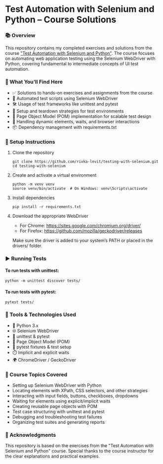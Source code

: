 # Test Automation with Selenium and Python – Course Solutions

### 📚 Overview

This repository contains my completed exercises and solutions from the course
["Test Automation with Selenium and Python"](https://stepik.org/course/575/syllabus). The course focuses on automating 
web application testing using the Selenium WebDriver with Python, covering 
fundamental to intermediate concepts of UI test automation.

### 🚀 What You’ll Find Here

- ✅ Solutions to hands-on exercises and assignments from the course
- 🧪 Automated test scripts using Selenium WebDriver
- 🛠️ Usage of test frameworks like unittest and pytest
- 🔧 Setup and teardown strategies for test environments
- 📄 Page Object Model (POM) implementation for scalable test design
- 🧱 Handling dynamic elements, waits, and browser interactions
- 📦 Dependency management with requirements.txt

### 🔧 Setup Instructions

1. Clone the repository
    ```
    git clone https://github.com/rivka-levit/testing-with-selenium.git
    cd testing-with-selenium
    ```
2. Create and activate a virtual environment
    ```
    python -m venv venv
    source venv/bin/activate  # On Windows: venv\Scripts\activate
    ```
3. Install dependencies
    ```
    pip install -r requirements.txt
    ```
4. Download the appropriate WebDriver

   - For Chrome: https://sites.google.com/chromium.org/driver/
   - For Firefox: https://github.com/mozilla/geckodriver/releases

   Make sure the driver is added to your system’s PATH or placed in the drivers/ folder.

### ▶️ Running Tests

#### To run tests with unittest:
```
python -m unittest discover tests/
```
#### To run tests with pytest:
```
pytest tests/
```

### 🧰 Tools & Technologies Used

- 🐍 Python 3.x
- 🌐 Selenium WebDriver
- 🧪 unittest & pytest
- 📄 Page Object Model (POM)
- 🧼 pytest fixtures & test setup
- ⏱️ Implicit and explicit waits
- 🌍 ChromeDriver / GeckoDriver

### 📌 Course Topics Covered

- Setting up Selenium WebDriver with Python
- Locating elements with XPath, CSS selectors, and other strategies
- Interacting with input fields, buttons, checkboxes, dropdowns
- Waiting for elements using explicit/implicit waits
- Creating reusable page objects with POM
- Test case structuring with unittest and pytest
- Debugging and troubleshooting test failures
- Organizing test suites and generating reports

### 🙌 Acknowledgments

This repository is based on the exercises from the "Test Automation with 
Selenium and Python" course. Special thanks to the course instructor for 
the clear explanations and practical examples.